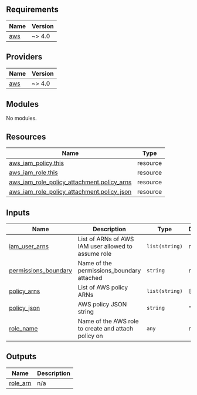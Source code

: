 <!-- BEGIN_TF_DOCS -->
## Requirements

| Name | Version |
|------|---------|
| <a name="requirement_aws"></a> [aws](#requirement\_aws) | ~> 4.0 |

## Providers

| Name | Version |
|------|---------|
| <a name="provider_aws"></a> [aws](#provider\_aws) | ~> 4.0 |

## Modules

No modules.

## Resources

| Name | Type |
|------|------|
| [aws_iam_policy.this](https://registry.terraform.io/providers/hashicorp/aws/latest/docs/resources/iam_policy) | resource |
| [aws_iam_role.this](https://registry.terraform.io/providers/hashicorp/aws/latest/docs/resources/iam_role) | resource |
| [aws_iam_role_policy_attachment.policy_arns](https://registry.terraform.io/providers/hashicorp/aws/latest/docs/resources/iam_role_policy_attachment) | resource |
| [aws_iam_role_policy_attachment.policy_json](https://registry.terraform.io/providers/hashicorp/aws/latest/docs/resources/iam_role_policy_attachment) | resource |

## Inputs

| Name | Description | Type | Default | Required |
|------|-------------|------|---------|:--------:|
| <a name="input_iam_user_arns"></a> [iam\_user\_arns](#input\_iam\_user\_arns) | List of ARNs of AWS IAM user allowed to assume role | `list(string)` | n/a | yes |
| <a name="input_permissions_boundary"></a> [permissions\_boundary](#input\_permissions\_boundary) | Name of the permissions\_boundary attached | `string` | n/a | yes |
| <a name="input_policy_arns"></a> [policy\_arns](#input\_policy\_arns) | List of AWS policy ARNs | `list(string)` | `[]` | no |
| <a name="input_policy_json"></a> [policy\_json](#input\_policy\_json) | AWS policy JSON string | `string` | `"{}"` | no |
| <a name="input_role_name"></a> [role\_name](#input\_role\_name) | Name of the AWS role to create and attach policy on | `any` | n/a | yes |

## Outputs

| Name | Description |
|------|-------------|
| <a name="output_role_arn"></a> [role\_arn](#output\_role\_arn) | n/a |
<!-- END_TF_DOCS -->